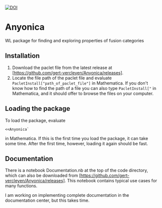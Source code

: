 [![DOI](https://zenodo.org/badge/629083448.svg)](https://zenodo.org/doi/10.5281/zenodo.10686859)

# Anyonica
WL package for finding and exploring properties of fusion categories

## Installation 

1. Download the paclet file from the latest release at [https://github.com/gert-vercleyen/Anyonica/releases].
2. Locate the file path of the paclet file and evaluate ```PacletInstall["path_of_paclet_file"]``` in Mathematica. If you don't know how to find the path of a file you can also type ```PacletInstall["``` in Mathematica, and it should offer to browse the files on your computer.

## Loading the package
To load the package, evaluate 
```
<<Anyonica`
```
in Mathematica. If this is the first time you load the package, it can take some time. After the first time, however, loading it again should be fast.

## Documentation
There is a notebook Documentation.nb at the top of the code directory, which can also be downloaded from [https://github.com/gert-vercleyen/Anyonica/releases]. This notebook contains typical use cases for many functions. 

I am working on implementing complete documentation in the documentation center, but this takes time.
